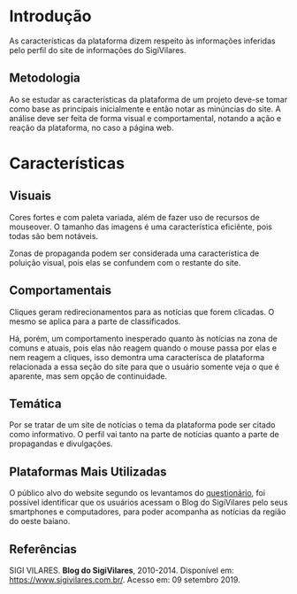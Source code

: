 # Introdução

As características da plataforma dizem respeito às informações inferidas pelo perfil do site de informações do SigiVilares.

## Metodologia

Ao se estudar as características da plataforma de um projeto deve-se tomar como base as principais inicialmente e então notar as minúncias do site. A análise deve ser feita de forma visual e comportamental, notando a ação e reação da plataforma, no caso a página web.

# Características

## Visuais

Cores fortes e com paleta variada, além de fazer uso de recursos de mouseover. O tamanho das imagens é uma característica eficiênte, pois todas são bem notáveis.

Zonas de propaganda podem ser considerada uma característica de poluição visual, pois elas se confundem com o restante do site.

## Comportamentais

Cliques geram redirecionamentos para as notícias que forem clicadas. O mesmo se aplica para a parte de classificados.

Há, porém, um comportamento inesperado quanto às notícias na zona de comuns e atuais, pois elas não reagem quando o mouse passa por elas e nem reagem a cliques, isso demontra uma caracterísca de plataforma relacionada a essa seção do site para que o usuário somente veja o que é aparente, mas sem opção de continuidade.

## Temática

Por se tratar de um site de notícias o tema da plataforma pode ser citado como informativo. O perfil vai tanto na parte de notícias quanto a parte de propagandas e divulgações.

## Plataformas Mais Utilizadas

O público alvo do website segundo os levantamos do [questionário](https://interacao-humano-computador.github.io/2019.2-SigiVilares/identificacao_de_necessidades/perfil_do_usuario/Questionario/#fluxo-de-usuario-que-tem-relacao-com-a-aplicacao), foi possível identificar que os usuários acessam o Blog do SigiVilares pelo seus smartphones e computadores, para poder acompanha as notícias da região do oeste baiano.

## Referências

SIGI VILARES. **Blog do SigiVilares**, 2010-2014. Disponível em: <https://www.sigivilares.com.br/>. Acesso em: 09 setembro 2019.
